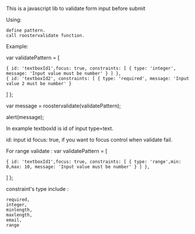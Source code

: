 This is a javascript lib to validate form input before submit

Using:

    define pattern.
    call roostervalidate function.

Example:

var validatePattern = [

    { id: 'textboxId1',focus: true, constraints: [ { type: 'integer', message: 'Input value must be number' } ] },    
    { id: 'textboxId2', constraints: [ { type: 'required', message: 'Input value 2 must be number' } 
] };

var message = roostervalidate(validatePattern);

alert(message);

In example textboxId is id of input type=text. 

id: input id
focus: true, if you want to focus control when validate fail.

For range validate :
var validatePattern = [

    { id: 'textboxId1',focus: true, constraints: [ { type: 'range',min: 0,max: 10, message: 'Input value must be number' } ] },    
] };

constraint's type include : 

    required,
    integer,
    minlength,
    maxlength,
    email,
    range

